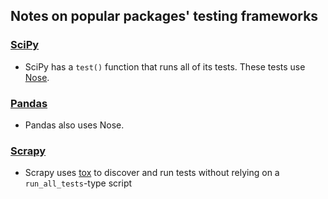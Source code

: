 Notes on popular packages' testing frameworks
---------------------------------------------

### [SciPy](https://github.com/numpy/numpy/blob/master/doc/TESTS.rst.txt)
- SciPy has a `test()` function that runs all of its tests. These tests use [Nose](http://nose.readthedocs.io/en/latest/).

### [Pandas](https://github.com/pandas-dev/pandas/wiki/Testing)
- Pandas also uses Nose. 

### [Scrapy](https://doc.scrapy.org/en/latest/contributing.html#running-tests)
- Scrapy uses [tox](https://pypi.python.org/pypi/tox) to discover and run tests without relying on a 
`run_all_tests`-type script
